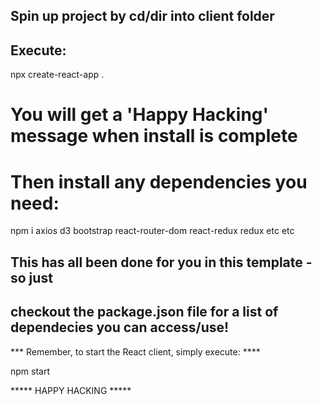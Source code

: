 ## Spin up project by cd/dir into client folder 

## Execute:
npx create-react-app .

# You will get a 'Happy Hacking' message when install is complete
# Then install any dependencies you need:

npm i axios d3 bootstrap react-router-dom react-redux redux etc etc

## This has all been done for you in this template - so just 
## checkout the package.json file for a list of dependecies you can access/use!

*** Remember, to start the React client, simply execute: ****

npm start

***** HAPPY HACKING *****